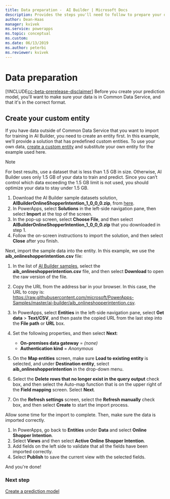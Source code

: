 ```yaml
---
title: Data preparation -  AI Builder | Microsoft Docs
description: Provides the steps you'll need to follow to prepare your data for AI Builder in Common Data Service. 
author: Dean-Haas
manager: kvivek
ms.service: powerapps
ms.topic: conceptual
ms.custom: 
ms.date: 06/13/2019
ms.author: peterbi
ms.reviewer: kvivek
---
```


# Data preparation

[!INCLUDE[cc-beta-prerelease-disclaimer](./includes/cc-beta-prerelease-disclaimer.md)]
Before you create your prediction model, you'll want to make sure your data is in Common Data Service, and that it's in the correct format. 


## Create your custom entity
If you have data outside of Common Data Service that you want to import for training in AI Builder, you need to create an entity first. In this example, we’ll provide a solution that has predefined custom entities. To use your own data, [create a custom entity](/powerapps/maker/common-data-service/data-platform-create-entity) and substitute your own entity for the example used here.

> [!NOTE]
> For best results, use a dataset that is less than 1.5 GB in size. Otherwise, AI Builder uses only 1.5 GB of your data to train and predict. Since you can’t control which data exceeding the 1.5 GB limit is not used, you should optimize your data to stay under 1.5 GB.

1. Download the AI Builder sample datasets solution, **AIBuilderOnlineShopperIntention_1_0_0_0.zip**, from [here](https://go.microsoft.com/fwlink/?linkid=2093415).
1. In PowerApps, select **Solutions** in the left-side navigation pane, then select **Import** at the top of the screen.
1. In the pop-up screen, select **Choose File**, and then select **AIBuilderOnlineShopperIntention_1_0_0_0.zip** that you downloaded in step 1.
1. Follow the on-screen instructions to import the solution, and then select **Close** after you finish.

Next, import the sample data into the entity. In this example, we use the **aib_onlineshopperintention.csv** file:

1. In the list of [AI Builder samples](https://go.microsoft.com/fwlink/?linkid=2093415), select the **aib_onlineshopperintention.csv** file, and then select **Download** to open the raw version of the file.

1. Copy the URL from the address bar in your browser. In this case, the URL to copy is: https://raw.githubusercontent.com/microsoft/PowerApps-Samples/master/ai-builder/aib_onlineshopperintention.csv.

1. In PowerApps, select **Entities** in the left-side navigation pane, select **Get data** > **Text/CSV**, and then paste the copied URL from the last step into the **File path** or **URL** box.

1. Set the following properties, and then select **Next**:

    - **On-premises data gateway** = *(none)*
    - **Authentication kind** = *Anonymous*

1.	On the **Map entities** screen, make sure **Load to existing entity** is selected, and under **Destination entity**, select **aib_onlineshopperintention** in the drop-down menu.
1.	Select the **Delete rows that no longer exist in the query output** check box, and then select the Auto-map function that is on the upper right of the **Field mapping** screen.  Select **Next**.
1.	On the **Refresh settings** screen, select the **Refresh manually** check box, and then select **Create** to start the import process.

Allow some time for the import to complete. Then, make sure the data is imported correctly.

1. In PowerApps, go back to **Entities** under **Data** and select **Online Shopper Intention**.
1. Select **Views** and then select **Active Online Shopper Intention**.
1. Add fields on the left side to validate that all the fields have been imported correctly. 
1. Select **Publish** to save the current view with the selected fields.

And you're done!
 

### Next step
[Create a prediction model](create-binary-classification-model.md) 
